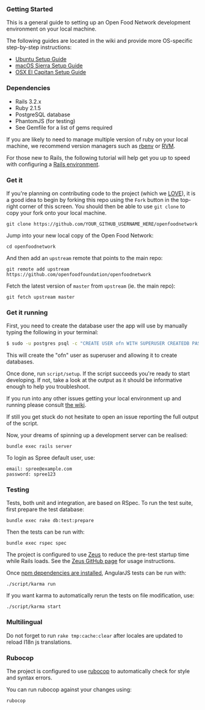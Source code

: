 ### Getting Started

This is a general guide to setting up an Open Food Network development environment on your local machine.

The following guides are located in the wiki and provide more OS-specific step-by-step instructions:

- [Ubuntu Setup Guide][ubuntu]
- [macOS Sierra Setup Guide][sierra]
- [OSX El Capitan Setup Guide][el-capitan]

### Dependencies

* Rails 3.2.x
* Ruby 2.1.5
* PostgreSQL database
* PhantomJS (for testing)
* See Gemfile for a list of gems required

If you are likely to need to manage multiple version of ruby on your local machine, we recommend version managers such as [rbenv](https://github.com/rbenv/rbenv) or [RVM](https://rvm.io/).

For those new to Rails, the following tutorial will help get you up to speed with configuring a [Rails environment](http://guides.rubyonrails.org/getting_started.html).

### Get it

If you're planning on contributing code to the project (which we [LOVE](CONTRIBUTING.md)), it is a good idea to begin by forking this repo using the `Fork` button in the top-right corner of this screen. You should then be able to use `git clone` to copy your fork onto your local machine.

    git clone https://github.com/YOUR_GITHUB_USERNAME_HERE/openfoodnetwork

Jump into your new local copy of the Open Food Network:

    cd openfoodnetwork

And then add an `upstream` remote that points to the main repo:

    git remote add upstream https://github.com/openfoodfoundation/openfoodnetwork

Fetch the latest version of `master` from `upstream` (ie. the main repo):

    git fetch upstream master

### Get it running

First, you need to create the database user the app will use by manually typing the following in your terminal:

```sh
$ sudo -u postgres psql -c "CREATE USER ofn WITH SUPERUSER CREATEDB PASSWORD 'f00d'"
```

This will create the "ofn" user as superuser and allowing it to create databases.

Once done, run `script/setup`. If the script succeeds you're ready to start developing. If not, take a look at the output as it should be informative enough to help you troubleshoot.

If you run into any other issues getting your local environment up and running please consult [the wiki][wiki].

If still you get stuck do not hesitate to open an issue reporting the full output of the script.

Now, your dreams of spinning up a development server can be realised:

    bundle exec rails server

To login as Spree default user, use:

    email: spree@example.com
    password: spree123

### Testing

Tests, both unit and integration, are based on RSpec. To run the test suite, first prepare the test database:

    bundle exec rake db:test:prepare

Then the tests can be run with:

    bundle exec rspec spec

The project is configured to use [Zeus][zeus] to reduce the pre-test startup time while Rails loads. See the [Zeus GitHub page][zeus] for usage instructions.

Once [npm dependencies are installed][karma], AngularJS tests can be run with:

    ./script/karma run

If you want karma to automatically rerun the tests on file modification, use:

    ./script/karma start

### Multilingual
Do not forget to run `rake tmp:cache:clear` after locales are updated to reload I18n js translations.

### Rubocop
The project is configured to use [rubocop][rubocop] to automatically check for style and syntax errors.

You can run rubocop against your changes using:

    rubocop


[developer-wiki]: https://github.com/openfoodfoundation/openfoodnetwork/wiki
[sierra]: https://github.com/openfoodfoundation/openfoodnetwork/wiki/Development-Environment-Setup:-macOS-(Sierra)
[el-capitan]: https://github.com/openfoodfoundation/openfoodnetwork/wiki/Development-Environment-Setup:-OS-X-(El-Capitan)
[ubuntu]: https://github.com/openfoodfoundation/openfoodnetwork/wiki/Development-Environment-Setup:-Ubuntu
[wiki]: https://github.com/openfoodfoundation/openfoodnetwork/wiki
[zeus]: https://github.com/burke/zeus
[rubocop]: https://rubocop.readthedocs.io/en/latest/
[karma]: https://github.com/openfoodfoundation/openfoodnetwork/wiki/Karma
